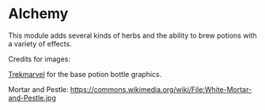 Alchemy
============

This module adds several kinds of herbs and the ability to brew potions with a variety of effects.


Credits for images:

[Trekmarvel](https://github.com/Trekmarvel) for the base potion bottle graphics.

Mortar and Pestle: https://commons.wikimedia.org/wiki/File:White-Mortar-and-Pestle.jpg
